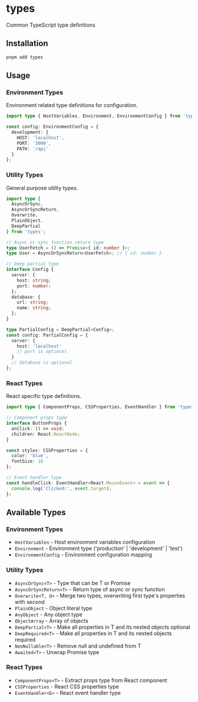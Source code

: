 # types

Common TypeScript type definitions

## Installation

```bash
pnpm add types
```

## Usage

### Environment Types

Environment related type definitions for configuration.

```typescript
import type { HostVariables, Environment, EnvironmentConfig } from 'types';

const config: EnvironmentConfig = {
  development: {
    HOST: 'localhost',
    PORT: '3000',
    PATH: '/api'
  }
};
```

### Utility Types

General purpose utility types.

```typescript
import type {
  AsyncOrSync,
  AsyncOrSyncReturn,
  Overwrite,
  PlainObject,
  DeepPartial
} from 'types';

// Async or sync function return type
type UserFetch = () => Promise<{ id: number }>;
type User = AsyncOrSyncReturn<UserFetch>; // { id: number }

// Deep partial type
interface Config {
  server: {
    host: string;
    port: number;
  };
  database: {
    url: string;
    name: string;
  };
}

type PartialConfig = DeepPartial<Config>;
const config: PartialConfig = {
  server: {
    host: 'localhost'
    // port is optional
  }
  // database is optional
};
```

### React Types

React specific type definitions.

```typescript
import type { ComponentProps, CSSProperties, EventHandler } from 'types';

// Component props type
interface ButtonProps {
  onClick: () => void;
  children: React.ReactNode;
}

const styles: CSSProperties = {
  color: 'blue',
  fontSize: 16
};

// Event handler type
const handleClick: EventHandler<React.MouseEvent> = event => {
  console.log('Clicked:', event.target);
};
```

## Available Types

### Environment Types

- `HostVariables` - Host environment variables configuration
- `Environment` - Environment type ('production' | 'development' | 'test')
- `EnvironmentConfig` - Environment configuration mapping

### Utility Types

- `AsyncOrSync<T>` - Type that can be T or Promise<T>
- `AsyncOrSyncReturn<T>` - Return type of async or sync function
- `Overwrite<T, U>` - Merge two types, overwriting first type's properties with second
- `PlainObject` - Object literal type
- `AnyObject` - Any object type
- `ObjectArray` - Array of objects
- `DeepPartial<T>` - Make all properties in T and its nested objects optional
- `DeepRequired<T>` - Make all properties in T and its nested objects required
- `NonNullable<T>` - Remove null and undefined from T
- `Awaited<T>` - Unwrap Promise type

### React Types

- `ComponentProps<T>` - Extract props type from React component
- `CSSProperties` - React CSS properties type
- `EventHandler<E>` - React event handler type
